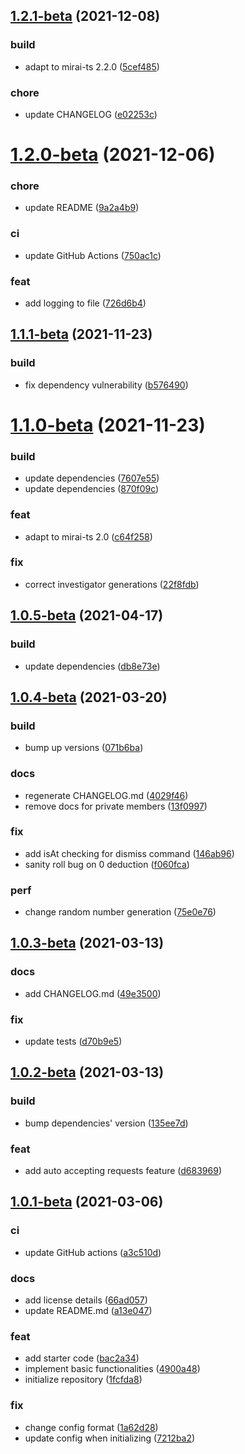 ## [1.2.1-beta](https://github.com/Samarium150/mirai-ts-dice-maid/compare/1.2.0-beta...1.2.1-beta) (2021-12-08)


### build

* adapt to mirai-ts 2.2.0 ([5cef485](https://github.com/Samarium150/mirai-ts-dice-maid/commit/5cef485e86a1dfb8d18c2ae4e6b1a8ae2f44c838))

### chore

* update CHANGELOG ([e02253c](https://github.com/Samarium150/mirai-ts-dice-maid/commit/e02253c128ed73e2888a0cfee8fb5705564c2f50))



# [1.2.0-beta](https://github.com/Samarium150/mirai-ts-dice-maid/compare/1.1.1-beta...1.2.0-beta) (2021-12-06)


### chore

* update README ([9a2a4b9](https://github.com/Samarium150/mirai-ts-dice-maid/commit/9a2a4b900eae6ec0db13f7185fd3342752fb6d63))

### ci

* update GitHub Actions ([750ac1c](https://github.com/Samarium150/mirai-ts-dice-maid/commit/750ac1c0284aa84af421efe2355b04cad145b865))

### feat

* add logging to file ([726d6b4](https://github.com/Samarium150/mirai-ts-dice-maid/commit/726d6b421a6471e1b25a84b12557912eda6bad50))



## [1.1.1-beta](https://github.com/Samarium150/mirai-ts-dice-maid/compare/1.1.0-beta...1.1.1-beta) (2021-11-23)


### build

* fix dependency vulnerability ([b576490](https://github.com/Samarium150/mirai-ts-dice-maid/commit/b576490ff69b72aab3d4dcb5f8ab0bb1041aa04a))



# [1.1.0-beta](https://github.com/Samarium150/mirai-ts-dice-maid/compare/1.0.5-beta...1.1.0-beta) (2021-11-23)


### build

* update dependencies ([7607e55](https://github.com/Samarium150/mirai-ts-dice-maid/commit/7607e55c46031c33b3a8efc519958b71c9d7374b))
* update dependencies ([870f09c](https://github.com/Samarium150/mirai-ts-dice-maid/commit/870f09c33b5624d606050cf68296776fc75a2824))

### feat

* adapt to mirai-ts 2.0 ([c64f258](https://github.com/Samarium150/mirai-ts-dice-maid/commit/c64f258ede814ee2e2edffef9974828186302372))

### fix

* correct investigator generations ([22f8fdb](https://github.com/Samarium150/mirai-ts-dice-maid/commit/22f8fdbda92b1a1b79d037f7a46f685536b4bf64))



## [1.0.5-beta](https://github.com/Samarium150/mirai-ts-dice-maid/compare/1.0.4-beta...1.0.5-beta) (2021-04-17)


### build

* update dependencies ([db8e73e](https://github.com/Samarium150/mirai-ts-dice-maid/commit/db8e73eed58f727bff88d15a84c902241e461847))



## [1.0.4-beta](https://github.com/Samarium150/mirai-ts-dice-maid/compare/1.0.3-beta...1.0.4-beta) (2021-03-20)


### build

* bump up versions ([071b6ba](https://github.com/Samarium150/mirai-ts-dice-maid/commit/071b6ba4f9a312ccc6db819bb81be43742f7dac1))

### docs

* regenerate CHANGELOG.md ([4029f46](https://github.com/Samarium150/mirai-ts-dice-maid/commit/4029f462532881af1af376d2ee632dfc00b3c2f1))
* remove docs for private members ([13f0997](https://github.com/Samarium150/mirai-ts-dice-maid/commit/13f099796d834499d1c1eebc681d845070ad28d8))

### fix

* add isAt checking for dismiss command ([146ab96](https://github.com/Samarium150/mirai-ts-dice-maid/commit/146ab964b20173e254d4c11e8feccac576b92b06))
* sanity roll bug on 0 deduction ([f060fca](https://github.com/Samarium150/mirai-ts-dice-maid/commit/f060fcaf800d1d680a3695cba28a73ea55dddf68))

### perf

* change random number generation ([75e0e76](https://github.com/Samarium150/mirai-ts-dice-maid/commit/75e0e76579548a587cf3b8cb38f261c0b24122ca))



## [1.0.3-beta](https://github.com/Samarium150/mirai-ts-dice-maid/compare/1.0.2-beta...1.0.3-beta) (2021-03-13)


### docs

* add CHANGELOG.md ([49e3500](https://github.com/Samarium150/mirai-ts-dice-maid/commit/49e3500225fa04443261d6caf2a6f9495fe30226))

### fix

* update tests ([d70b9e5](https://github.com/Samarium150/mirai-ts-dice-maid/commit/d70b9e5c7f53a92f2f55d45c1b2b591931a17de5))



## [1.0.2-beta](https://github.com/Samarium150/mirai-ts-dice-maid/compare/1.0.1-beta...1.0.2-beta) (2021-03-13)


### build

* bump dependencies' version ([135ee7d](https://github.com/Samarium150/mirai-ts-dice-maid/commit/135ee7d1acba2dcd62a5cac9a6d6975fd45645e7))

### feat

* add auto accepting requests feature ([d683969](https://github.com/Samarium150/mirai-ts-dice-maid/commit/d6839694335a13d543d0a9eebef18b2fc7bbe290))



## [1.0.1-beta](https://github.com/Samarium150/mirai-ts-dice-maid/compare/1fcfda887b66a6e9dfc29a2ced697ec15c4e50da...1.0.1-beta) (2021-03-06)


### ci

* update GitHub actions ([a3c510d](https://github.com/Samarium150/mirai-ts-dice-maid/commit/a3c510d837844ee145b88ad06418afa5208804a9))

### docs

* add license details ([66ad057](https://github.com/Samarium150/mirai-ts-dice-maid/commit/66ad057862da300556500f5cf5ec403f8e9ecffc))
* update README.md ([a13e047](https://github.com/Samarium150/mirai-ts-dice-maid/commit/a13e047d2048e1ed91c6c71c0aba2a44f1bd16a4))

### feat

* add starter code ([bac2a34](https://github.com/Samarium150/mirai-ts-dice-maid/commit/bac2a346f6d0384415f6dcb3d71d27f66bc9d1d5))
* implement basic functionalities ([4900a48](https://github.com/Samarium150/mirai-ts-dice-maid/commit/4900a48a39540a37478bfafe885e4aabb7217a63))
* initialize repository ([1fcfda8](https://github.com/Samarium150/mirai-ts-dice-maid/commit/1fcfda887b66a6e9dfc29a2ced697ec15c4e50da))

### fix

* change config format ([1a62d28](https://github.com/Samarium150/mirai-ts-dice-maid/commit/1a62d28869c203afc0c2771538f108f587c5a49e))
* update config when initializing ([7212ba2](https://github.com/Samarium150/mirai-ts-dice-maid/commit/7212ba260b5a25370cb18fe8c06d914ac7e30b50))



